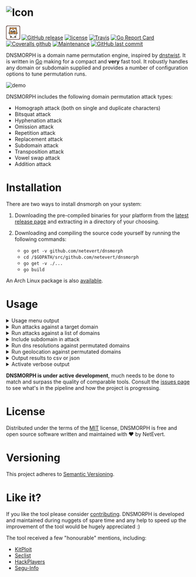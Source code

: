 ![Icon](https://github.com/netevert/dnsmorph/blob/master/docs/icon.png)
==================================================================
[![baby-gopher](https://raw.githubusercontent.com/drnic/babygopher-site/gh-pages/images/babygopher-logo-small.png)](http://www.babygopher.org)
[![GitHub release](https://img.shields.io/github/release/netevert/dnsmorph.svg?style=flat-square)](https://github.com/netevert/dnsmorph/releases)
[![license](https://img.shields.io/github/license/netevert/dnsmorph.svg?style=flat-square)](https://github.com/netevert/dnsmorph/blob/master/LICENSE)
[![Travis](https://img.shields.io/travis/netevert/dnsmorph.svg?style=flat-square)](https://travis-ci.org/netevert/dnsmorph)
[![Go Report Card](https://goreportcard.com/badge/github.com/netevert/dnsmorph?style=flat-square)](https://goreportcard.com/report/github.com/netevert/dnsmorph)
[![Coveralls github](https://img.shields.io/coveralls/github/netevert/dnsmorph.svg?style=flat-square)](https://coveralls.io/github/netevert/dnsmorph)
[![Maintenance](https://img.shields.io/maintenance/yes/2018.svg?style=flat-square)]()
[![GitHub last commit](https://img.shields.io/github/last-commit/errantbot/dnsmorph.svg?style=flat-square)](https://github.com/netevert/dnsmorph/commit/master)

DNSMORPH is a domain name permutation engine, inspired by [dnstwist](https://github.com/elceef/dnstwist). It is written in [Go](https://golang.org/) making for a compact and **very** fast tool. It robustly handles any domain or subdomain supplied and provides a number of configuration options to tune permutation runs. 

![demo](https://github.com/netevert/dnsmorph/blob/master/docs/demo.gif)

DNSMORPH includes the following domain permutation attack types:
- Homograph attack (both on single and duplicate characters)
- Bitsquat attack
- Hyphenation attack
- Omission attack
- Repetition attack
- Replacement attack
- Subdomain attack
- Transposition attack
- Vowel swap attack
- Addition attack

Installation
============
There are two ways to install dnsmorph on your system:

1. Downloading the pre-compiled binaries for your platform from the [latest release page](https://github.com/netevert/dnsmorph/releases) and extracting in a directory of your choosing.

2. Downloading and compiling the source code yourself by running the following commands:

    - ```go get -v github.com/netevert/dnsmorph```
    - `cd /$GOPATH/src/github.com/netevert/dnsmorph`
    - `go get -v ./...`
    - `go build`

An Arch Linux package is also [available](https://aur.archlinux.org/packages/dnsmorph/).

Usage
========
<details><summary>Usage menu output</summary>
<p>

    dnsmorph -d domain | -l domains_file [-girv] [-csv | -json]
      -csv
            output to csv
      -d string
            target domain
      -g    geolocate domain
      -i    include subdomain
      -json
            output to json
      -l string
            domain list filepath
      -r    resolve domain
      -u    update check
      -v    enable verbosity
</p>
</details>
<details><summary>Run attacks against a target domain</summary>
<p>

    ./dnsmorph -d amazon.com
</p>
</details>
<details><summary>Run attacks against a list of domains</summary>
<p>

    ./dnsmorph -l domains.txt
</p>
</details>
<details><summary>Include subdomain in attack</summary>
<p>

    ./dnsmorph -d staging.amazon.com -i
</p>
</details>
<details><summary>Run dns resolutions against permutated domains</summary>
<p>

    ./dnsmorph -d amazon.com -r
</p>
</details>
<details><summary>Run geolocation against permutated domains</summary>
<p>

    ./dnsmorph -d amazon.com -g
</p>
</details>
<details><summary>Output results to csv or json</summary>
<p>

    ./dnsmorph -d amazon.com -r -g -csv
    ./dnsmorph -d amazon.com -r -g -json
</p>
</details>
<details><summary>Activate verbose output</summary>
<p>

    ./dnsmorph -d staging.amazon.com -v
</p>
</details>
<p></p>

**DNSMORPH is under active development**, much needs to be done to match and surpass the quality of comparable tools. Consult the [issues page](https://github.com/netevert/dnsmorph/issues) to see what's in the pipeline and how the project is progressing.

License
=======

Distributed under the terms of the [MIT](http://www.linfo.org/mitlicense.html) license, DNSMORPH is free and open
source software written and maintained with ❤ by NetEvert.

Versioning
==========

This project adheres to [Semantic Versioning](https://semver.org/).

Like it?
=========
If you like the tool please consider [contributing](https://github.com/netevert/dnsmorph/blob/master/CONTRIBUTING.md). DNSMORPH is developed and maintained during nuggets of spare time and any help to speed up the improvement of the tool would be hugely appreciated :)

The tool received a few "honourable" mentions, including:

- [KitPloit](https://www.kitploit.com/2018/05/dnsmorph-domain-name-permutation-engine.html)
- [Seclist](http://seclist.us/dnsmorph-is-a-domain-name-permutation-engine.html)
- [HackPlayers](https://www.hackplayers.com/2018/05/dnsmorph-permutacion-dominios.html)
- [Segu-Info](https://blog.segu-info.com.ar/2018/05/dnsmorph-herramienta-de-permutacion-de.html)
